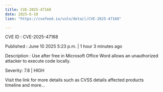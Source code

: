```yaml
---
title: CVE-2025-47168
date: 2025-6-10
lien: "https://cvefeed.io/vuln/detail/CVE-2025-47168"

---
```


CVE ID : CVE-2025-47168

Published :  June 10
2025
5:23 p.m. | 1 hour
3 minutes ago

Description : Use after free in Microsoft Office Word allows an unauthorized attacker to execute code locally.

Severity: 7.8 | HIGH

Visit the link for more details
such as CVSS details
affected products
timeline
and more...
